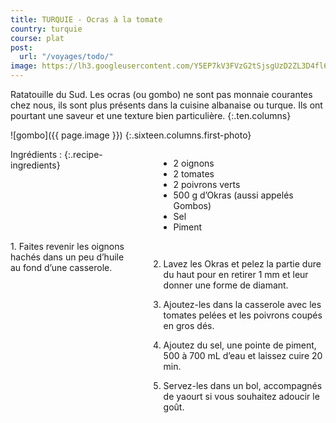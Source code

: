 ```yaml
---
title: TURQUIE - Ocras à la tomate
country: turquie
course: plat
post:
  url: "/voyages/todo/"
image: https://lh3.googleusercontent.com/Y5EP7kV3FVzG2tSjsgUzD2ZL3D4fl6pEK8AIWTqAZR7YpEu_k_lr7FgobjG0f2dlLZfyghyoktHqfGK4ofz2pTeWSpE5hsKmHf1_X0_IcgKihaZMV1rsSOTuFNKpyqdToZ52lxcA9SjA5QuPmXVT-5WmfHnPwkvEcFmGEOACBeSoromNpxlR_n4q2BGnXlSlm7kIRL93g6qcjIkBd-TMh5ooZ7J-ufz4k7IXLhGymFf4iNuz9wLu7yOxbO63-D2JUXQxvl3X7dbaBnHy-Oc34LQgK7ZdsnMTSIKK6-1URVh3kIHMiTl5Lw9OK5XaW3iire8YK9DJT4Tt_tvCCnlSdapsm1Ma3ek_iWvw-oAyhobYfUWu2znQEjr06i1k3gVvs0x2Nw4TXTPRDzzMCUuI4NT6YNPbOd9N0KTSWMk66KzKjryinkEdrfoZmFo5E0CjVnc0eUSybDALZfs7VI70lBOeQn3xpK7F8Qq88i9fubytcmCA88K5F1WcG5unNidhH2NKPuqFVoYsiY3JIWU5v20uwP1Snj6OWuqmQJd4jx_lIyeOzQqsZFdxapfHgCOiXFQ3LSAlwZpu2_mF2eWqurmNErs_XX-ant7z8ubDEevpGlKx4HxJhlLCcw4jNzbSitdnLM7iGS0acNjCWHyXBMdLn_4TjUtdKkBldzOZ4l1jAMwMaZLFflY79P2WjMQh7gz3RQr8tg-1P8s5eBJHPu1y3MCwkvP-W7tXRxpnZ-hY1SV1=w900
---
```


Ratatouille du Sud. Les ocras (ou gombo) ne sont pas monnaie courantes chez nous, ils sont plus présents dans la cuisine albanaise ou turque. Ils ont pourtant une saveur et une texture bien particulière.
{:.ten.columns}

<!--fin extrait-->

![gombo]({{ page.image }})
{:.sixteen.columns.first-photo}

<div class="four columns" markdown="1">
Ingrédients :
{:.recipe-ingredients}

- 2 oignons
- 2 tomates
- 2 poivrons verts
- 500 g d’Okras (aussi appelés Gombos)
- Sel
- Piment
</div>

<div class="ten columns" markdown="1">
1. Faites revenir les oignons hachés dans un peu d’huile au fond d’une casserole.

2. Lavez les Okras et pelez la partie dure du haut pour en retirer 1 mm et leur donner une forme de diamant.

3. Ajoutez-les dans la casserole avec les tomates pelées et les poivrons coupés en gros dés.

4. Ajoutez du sel, une pointe de piment, 500 à 700 mL d’eau et laissez cuire 20 min.

5. Servez-les dans un bol, accompagnés de yaourt si vous souhaitez adoucir le goût.
</div>
